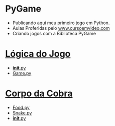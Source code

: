 # PyGame
- Publicando aqui meu primeiro jogo em Python.
- Aulas Proferidas pelo www.cursoemvideo.com
- Criando jogos com a Biblioteca PyGame
# [Lógica do Jogo](https://github.com/hqnicolas/PyGameSnake/tree/main/game_logic)
- [__init__.py](https://github.com/hqnicolas/PyGameSnake/blob/main/game_logic/__init__.py)
- [Game.py](https://github.com/hqnicolas/PyGameSnake/blob/main/game_logic/game.py)

# [Corpo da Cobra](https://github.com/hqnicolas/PyGameSnake/tree/main/snake_body)
- [Food.py](https://github.com/hqnicolas/PyGameSnake/blob/main/snake_body/Food.py)
- [Snake.py](https://github.com/hqnicolas/PyGameSnake/blob/main/snake_body/Snake.py)
- [__init__.py](https://github.com/hqnicolas/PyGameSnake/blob/main/snake_body/__init__.py)
